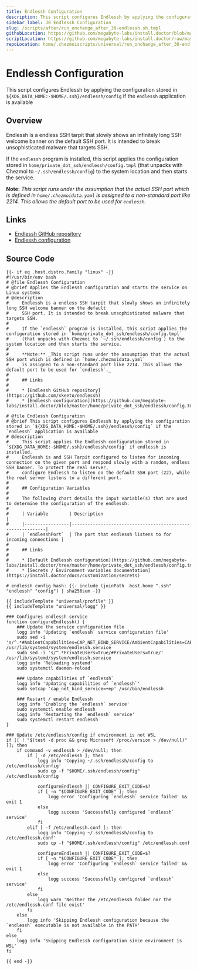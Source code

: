 ```yaml
---
title: Endlessh Configuration
description: This script configures Endlessh by applying the configuration stored in `${XDG_DATA_HOME:-$HOME/.ssh}/endlessh/config` if the `endlessh` application is available
sidebar_label: 30 Endlessh Configuration
slug: /scripts/after/run_onchange_after_30-endlessh.sh.tmpl
githubLocation: https://github.com/megabyte-labs/install.doctor/blob/master/home/.chezmoiscripts/universal/run_onchange_after_30-endlessh.sh.tmpl
scriptLocation: https://github.com/megabyte-labs/install.doctor/raw/master/home/.chezmoiscripts/universal/run_onchange_after_30-endlessh.sh.tmpl
repoLocation: home/.chezmoiscripts/universal/run_onchange_after_30-endlessh.sh.tmpl
---
```

# Endlessh Configuration

This script configures Endlessh by applying the configuration stored in `${XDG_DATA_HOME:-$HOME/.ssh}/endlessh/config` if the `endlessh` application is available

## Overview

Endlessh is a endless SSH tarpit that slowly shows an infinitely long SSH welcome banner on the default
SSH port. It is intended to break unsophisticated malware that targets SSH.

If the `endlessh` program is installed, this script applies the configuration stored in `home/private_dot_ssh/endlessh/config.tmpl`
(that unpacks with Chezmoi to `~/.ssh/endlessh/config`) to the system location and then starts the service.

**Note:** _This script runs under the assumption that the actual SSH port which is defined in `home/.chezmoidata.yaml`
is assigned to a non-standard port like 2214. This allows the default port to be used for `endlessh`._

## Links

* [Endlessh GitHub repository](https://github.com/skeeto/endlessh)
* [Endlessh configuration](https://github.com/megabyte-labs/install.doctor/blob/master/home/private_dot_ssh/endlessh/config.tmpl)



## Source Code

```
{{- if eq .host.distro.family "linux" -}}
#!/usr/bin/env bash
# @file Endlessh Configuration
# @brief Applies the Endlessh configuration and starts the service on Linux systems
# @description
#     Endlessh is a endless SSH tarpit that slowly shows an infinitely long SSH welcome banner on the default
#     SSH port. It is intended to break unsophisticated malware that targets SSH.
#
#     If the `endlessh` program is installed, this script applies the configuration stored in `home/private_dot_ssh/endlessh/config.tmpl`
#     (that unpacks with Chezmoi to `~/.ssh/endlessh/config`) to the system location and then starts the service.
#
#     **Note:** _This script runs under the assumption that the actual SSH port which is defined in `home/.chezmoidata.yaml`
#     is assigned to a non-standard port like 2214. This allows the default port to be used for `endlessh`._
#
#     ## Links
#
#     * [Endlessh GitHub repository](https://github.com/skeeto/endlessh)
#     * [Endlessh configuration](https://github.com/megabyte-labs/install.doctor/blob/master/home/private_dot_ssh/endlessh/config.tmpl)

# @file Endlessh Configuration
# @brief This script configures Endlessh by applying the configuration stored in `${XDG_DATA_HOME:-$HOME/.ssh}/endlessh/config` if the `endlessh` application is available
# @description
#     This script applies the Endlessh configuration stored in `${XDG_DATA_HOME:-$HOME/.ssh}/endlessh/config` if endlessh is installed.
#     Endlessh is and SSH Tarpit configured to listen for incoming connection on the given port and respond slowly with a random, endless SSH banner. To protect the real server,
#     configure Endlessh to listen on the default SSH port (22), while the real server listens to a different port.
#
#     ## Configuration Variables
#
#     The following chart details the input variable(s) that are used to determine the configuration of the endlessh:
#
#     | Variable        | Description                                                |
#     |-----------------|------------------------------------------------------------|
#     | `endlesshPort`  | The port that endlessh listens to for incoming connections |
#
#     ## Links
#
#     * [Default Endlessh configuration](https://github.com/megabyte-labs/install.doctor/tree/master/home/private_dot_ssh/endlessh/config.tmpl)
#     * [Secrets / Environment variables documentation](https://install.doctor/docs/customization/secrets)

# endlessh config hash: {{- include (joinPath .host.home ".ssh" "endlessh" "config") | sha256sum -}}

{{ includeTemplate "universal/profile" }}
{{ includeTemplate "universal/logg" }}

### Configures endlessh service
function configureEndlessh() {
    ### Update the service configuration file
    logg info 'Updating `endlessh` service configuration file'
    sudo sed -i 's/^.*#AmbientCapabilities=CAP_NET_BIND_SERVICE/AmbientCapabilities=CAP_NET_BIND_SERVICE/' /usr/lib/systemd/system/endlessh.service
    sudo sed -i 's/^.*PrivateUsers=true/#PrivateUsers=true/' /usr/lib/systemd/system/endlessh.service
    logg info 'Reloading systemd'
    sudo systemctl daemon-reload

    ### Update capabilities of `endlessh`
    logg info 'Updating capabilities of `endlessh`'
    sudo setcap 'cap_net_bind_service=+ep' /usr/bin/endlessh

    ### Restart / enable Endlessh
    logg info 'Enabling the `endlessh` service'
    sudo systemctl enable endlessh
    logg info 'Restarting the `endlessh` service'
    sudo systemctl restart endlessh
}

### Update /etc/endlessh/config if environment is not WSL
if [[ ! "$(test -d proc && grep Microsoft /proc/version > /dev/null)" ]]; then
    if command -v endlessh > /dev/null; then
        if [ -d /etc/endlessh ]; then
            logg info 'Copying ~/.ssh/endlessh/config to /etc/endlessh/config'
            sudo cp -f "$HOME/.ssh/endlessh/config" /etc/endlessh/config

            configureEndlessh || CONFIGURE_EXIT_CODE=$?
            if [ -n "$CONFIGURE_EXIT_CODE" ]; then
                logg error 'Configuring `endlessh` service failed' && exit 1
            else
                logg success 'Successfully configured `endlessh` service'
            fi
        elif [ -f /etc/endlessh.conf ]; then
            logg info 'Copying ~/.ssh/endlessh/config to /etc/endlessh.conf'
            sudo cp -f "$HOME/.ssh/endlessh/config" /etc/endlessh.conf

            configureEndlessh || CONFIGURE_EXIT_CODE=$?
            if [ -n "$CONFIGURE_EXIT_CODE" ]; then
                logg error 'Configuring `endlessh` service failed' && exit 1
            else
                logg success 'Successfully configured `endlessh` service'
            fi
        else
            logg warn 'Neither the /etc/endlessh folder nor the /etc/endlessh.conf file exist'
        fi
    else
        logg info 'Skipping Endlessh configuration because the `endlessh` executable is not available in the PATH'
    fi
else
    logg info 'Skipping Endlessh configuration since environment is WSL'
fi

{{ end -}}
```
